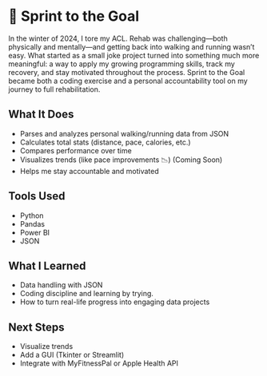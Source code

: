 # 🏃 Sprint to the Goal

In the winter of 2024, I tore my ACL. Rehab was challenging—both physically and mentally—and getting back into walking and running wasn’t easy. What started as a small joke project turned into something much more meaningful: a way to apply my growing programming skills, track my recovery, and stay motivated throughout the process. Sprint to the Goal became both a coding exercise and a personal accountability tool on my journey to full rehabilitation.

## What It Does
- Parses and analyzes personal walking/running data from JSON
- Calculates total stats (distance, pace, calories, etc.)
- Compares performance over time
- Visualizes trends (like pace improvements 📉) (Coming Soon)
- Helps me stay accountable and motivated

## Tools Used
- Python
- Pandas
- Power BI
- JSON

## What I Learned
- Data handling with JSON
- Coding discipline and learning by trying.
- How to turn real-life progress into engaging data projects

## Next Steps
- Visualize trends
- Add a GUI (Tkinter or Streamlit)
- Integrate with MyFitnessPal or Apple Health API
